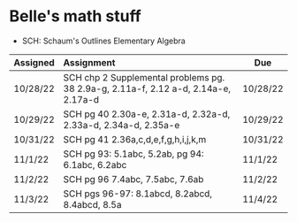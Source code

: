 # Belle's math stuff

* SCH: Schaum's Outlines Elementary Algebra

| Assigned | Assignment | Due
|------|:-----------|------|
|10/28/22 | SCH  chp 2 Supplemental problems pg. 38 2.9a-g, 2.11a-f, 2.12 a-d, 2.14a-e, 2.17a-d | 10/28/22
|10/29/22 | SCH pg 40 2.30a-e, 2.31a-d, 2.32a-d, 2.33a-d, 2.34a-d, 2.35a-e | 10/29/22
|10/31/22 | SCH pg 41 2.36a,c,d,e,f,g,h,i,j,k,m | 10/31/22
|11/1/22 | SCH pg 93: 5.1abc, 5.2ab, pg 94: 6.1abc, 6.2abc | 11/1/22 
|11/2/22 | SCH pg 96 7.4abc, 7.5abc, 7.6ab | 11/2/22
|11/3/22 | SCH pgs 96-97: 8.1abcd, 8.2abcd, 8.4abcd, 8.5a | 11/4/22
